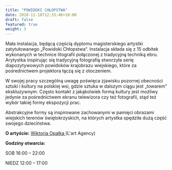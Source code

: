 ```yaml
---
title: "POWIDOKI CHŁOPSTWA"
date: 2018-11-18T12:33:46+10:00
draft: false
featured: true
weight: 3
---
```

Mała instalacja, będącą częścią dyplomu magisterskiego artystki zatytułowanego „Powidoki Chłopstwa“. Instalacja składa się z 15 odbitek wykonanych w technice litografii połączonej z tradycyjną techniką ebru. Arytystka inspirując się tradycyjną fotografią stworzyła serię diapozytywowych powidoków krajobrazu wiejskiego, które za pośrednictwem projektora łączą się z otoczeniem.

W swojej pracy szczególną uwagę poświęca zjawisku pozornej obecności sztuki i kultury na polskiej wsi, gdzie sztuka w dalszym ciągu jest „towarem” ekskluzywnym. Często kontakt z jakąkolwiek formą kultury jest możliwy jedynie za pośrednictwem ekranu telewizora czy też fotografii, stąd też wybór takiej formy ekspozycji prac.

Abstrakcyjne formy są inspirowane zachowanymi w pamięci obrazami wiejskich terenów świętokrzyskich, na których artystka spędziła dużą część swojego dzieciństwa.


**O artyście:**
[Wiktoria Opałka ](/artysci/wiktoria-opalka) (L'art Agency)

**Godziny otwarcia:**

SOB 16:00 – 22:00

NIEDZ 12:00 – 17:00